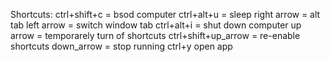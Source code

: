 Shortcuts:
ctrl+shift+c = bsod computer
ctrl+alt+u = sleep
right arrow = alt tab
left arrow = switch window tab
ctrl+alt+i = shut down computer
up arrow = temporarely turn of shortcuts
ctrl+shift+up_arrow = re-enable shortcuts
down_arrow = stop running
ctrl+y open app